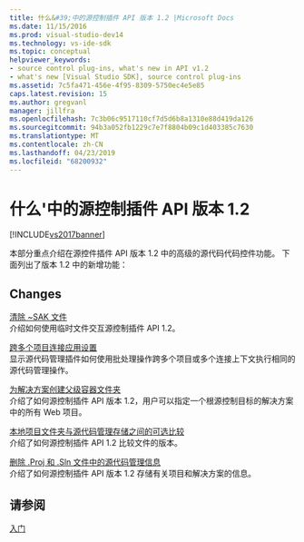 ```yaml
---
title: 什么&#39;中的源控制插件 API 版本 1.2 |Microsoft Docs
ms.date: 11/15/2016
ms.prod: visual-studio-dev14
ms.technology: vs-ide-sdk
ms.topic: conceptual
helpviewer_keywords:
- source control plug-ins, what's new in API v1.2
- what's new [Visual Studio SDK], source control plug-ins
ms.assetid: 7c5fa471-456e-4f95-8309-5750ec4e5e85
caps.latest.revision: 15
ms.author: gregvanl
manager: jillfra
ms.openlocfilehash: 7c3b06c9517110cf7d5d6b8a1310e88d419da126
ms.sourcegitcommit: 94b3a052fb1229c7e7f8804b09c1d403385c7630
ms.translationtype: MT
ms.contentlocale: zh-CN
ms.lasthandoff: 04/23/2019
ms.locfileid: "68200932"
---
```

# <a name="what39s-new-in-the-source-control-plug-in-api-version-12"></a>什么&#39;中的源控制插件 API 版本 1.2
[!INCLUDE[vs2017banner](../../includes/vs2017banner.md)]

本部分重点介绍在源控件插件 API 版本 1.2 中的高级的源代码代码控件功能。 下面列出了版本 1.2 中的新增功能：  
  
## <a name="changes"></a>Changes  
 [清除 ~SAK 文件](../../extensibility/internals/elimination-of-tilde-sak-files.md)  
 介绍如何使用临时文件交互源控制插件 API 1.2。  
  
 [跨多个项目连接应用设置](../../extensibility/internals/application-of-settings-across-multiple-project-connections.md)  
 显示源代码管理插件如何使用批处理操作跨多个项目或多个连接上下文执行相同的源代码管理操作。  
  
 [为解决方案创建父级容器文件夹](../../extensibility/internals/creating-parent-container-folders-for-solutions.md)  
 介绍了如何源控制插件 API 版本 1.2，用户可以指定一个根源控制目标的解决方案中的所有 Web 项目。  
  
 [本地项目文件夹与源代码管理存储之间的可选比较](../../extensibility/internals/optional-comparison-of-local-project-folder-to-source-control-store.md)  
 介绍了如何源控制插件 API 1.2 比较文件的版本。  
  
 [删除 .Proj 和 .Sln 文件中的源代码管理信息](../../extensibility/internals/removal-of-source-control-information-from-dot-proj-and-dot-sln-files.md)  
 介绍了如何源控制插件 API 版本 1.2 存储有关项目和解决方案的信息。  
  
## <a name="see-also"></a>请参阅  
 [入门](../../extensibility/internals/getting-started-with-source-control-plug-ins.md)
